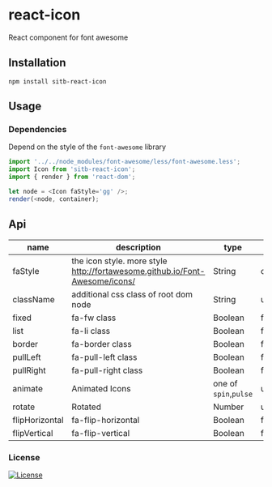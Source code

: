 # react-icon
React component for font awesome


## Installation

    npm install sitb-react-icon
    
## Usage

### Dependencies
Depend on the style of the ``font-awesome`` library

```js
import '../../node_modules/font-awesome/less/font-awesome.less';
import Icon from 'sitb-react-icon';
import { render } from 'react-dom';

let node = <Icon faStyle='gg' />;
render(<node, container);
```
## Api

| name     | description    | type     | default      |
|----------|----------------|----------|--------------|
|faStyle  | the icon style. more style http://fortawesome.github.io/Font-Awesome/icons/|String    | circle        |
|className|additional css class of root dom node|String |undefined|
|fixed|fa-fw class|Boolean|false|
|list| fa-li class|Boolean|false|
|border|fa-border class|Boolean|false|
|pullLeft|fa-pull-left class|Boolean|false|
|pullRight|fa-pull-right class|Boolean|false|
|animate|Animated Icons|one of `spin`,`pulse`|undefined|
|rotate|Rotated|Number|undefined|
|flipHorizontal|fa-flip-horizontal|Boolean|false|
|flipVertical|fa-flip-vertical|Boolean|false|
 
    
### License
[![License](https://img.shields.io/npm/l/react-icon.svg)](LICENSE)
